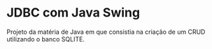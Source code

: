 # JDBC com Java Swing
Projeto da matéria de Java em que consistia na criação de um CRUD utilizando o banco SQLITE.